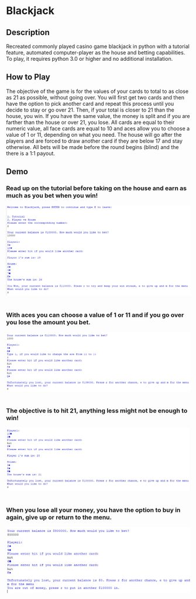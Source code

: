 # Blackjack

## Description
Recreated commonly played casino game blackjack in python with a tutorial feature, automated computer-player as the house and betting capabilities.
To play, it requires python 3.0 or higher and no additional installation. 

## How to Play
The objective of the game is for the values of your cards to total to as close as 21 as possible, without going over. 
You will first get two cards and then have the option to pick another card and repeat this process until you decide to stay or go over 21.
Then, if your total is closer to 21 than the house, you win. If you have the same value, the money is split and if you are farther than the house or over 21, you lose. 
All cards are equal to their numeric value, all face cards are equal to 10 and aces allow you to choose a value of 1 or 11, depending on what you need. 
The house will go after the players and are forced to draw another card if they are below 17 and stay otherwise. 
All bets will be made before the round begins (blind) and the there is a 1:1 payout. 

## Demo 

### Read up on the tutorial before taking on the house and earn as much as you bet when you win!
![](Images/BlackJack_Demo1.jpg) </br></br>

### With aces you can choose a value of 1 or 11 and if you go over you lose the amount you bet.
![](Images/BlackJack_Demo2.jpg) </br></br>

### The objective is to hit 21, anything less might not be enough to win!
![](Images/BlackJack_Demo3.jpg) </br></br>

### When you lose all your money, you have the option to buy in again, give up or return to the menu. 
![](Images/BlackJack_Demo4.jpg)
